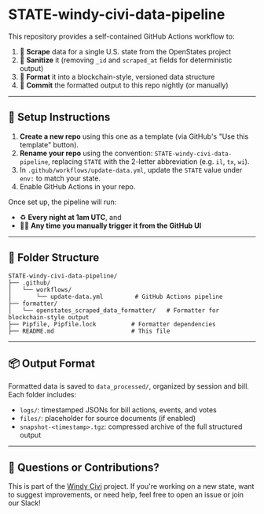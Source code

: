 # STATE-windy-civi-data-pipeline

This repository provides a self-contained GitHub Actions workflow to:

1. 🧹 **Scrape** data for a single U.S. state from the OpenStates project
2. 🧼 **Sanitize** it (removing `_id` and `scraped_at` fields for deterministic output)
3. 🧠 **Format** it into a blockchain-style, versioned data structure
4. 📂 **Commit** the formatted output to this repo nightly (or manually)

---

## 🔧 Setup Instructions

1. **Create a new repo** using this one as a template (via GitHub's "Use this template" button).
2. **Rename your repo** using the convention: `STATE-windy-civi-data-pipeline`, replacing `STATE` with the 2-letter abbreviation (e.g. `il`, `tx`, `wi`).
3. In `.github/workflows/update-data.yml`, update the `STATE` value under `env:` to match your state.
4. Enable GitHub Actions in your repo.

Once set up, the pipeline will run:

- ♻️ **Every night at 1am UTC**, and
- 🧑‍💻 **Any time you manually trigger it from the GitHub UI**

---

## 📁 Folder Structure

```
STATE-windy-civi-data-pipeline/
├── .github/
│   └── workflows/
│       └── update-data.yml         # GitHub Actions pipeline
├── formatter/
│   └── openstates_scraped_data_formatter/   # Formatter for blockchain-style output
├── Pipfile, Pipfile.lock          # Formatter dependencies
├── README.md                      # This file
```

---

## 📦 Output Format

Formatted data is saved to `data_processed/`, organized by session and bill. Each folder includes:

- `logs/`: timestamped JSONs for bill actions, events, and votes
- `files/`: placeholder for source documents (if enabled)
- `snapshot-<timestamp>.tgz`: compressed archive of the full structured output

---

## 💬 Questions or Contributions?

This is part of the [Windy Civi](https://github.com/windy-civi) project. If you're working on a new state, want to suggest improvements, or need help, feel free to open an issue or join our Slack!
